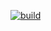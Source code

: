 [![build](https://github.com/Corfucinas/blog/actions/workflows/gh-pages.yml/badge.svg)](https://github.com/Corfucinas/blog/actions/workflows/gh-pages.yml)
